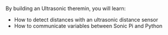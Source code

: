 By building an Ultrasonic theremin, you will learn:

- How to detect distances with an ultrasonic distance sensor
- How to communicate variables between Sonic Pi and Python
